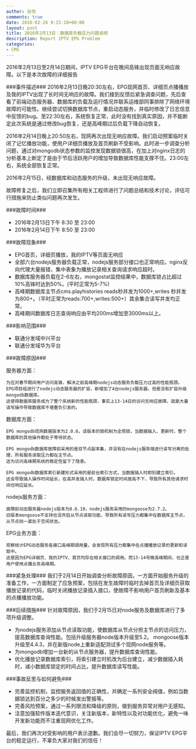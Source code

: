 ```yaml
---
author: 谷悦
comments: true
date: 2016-02-26 9:15:10+00:00
layout: post
title: 2016年2月13日：数据库负载压力问题说明
description: Report IPTV EPG Problem
categories:
- CMS
---
```

2016年2月13日至2月14日期间，IPTV EPG平台在晚间高锋出现页面无响应故障。以下是本次故障的详细报告
<!-- more -->
###事件描述###
2016年2月13日晚20:30左右，EPG现网首页、详细页点播播放及我的IPTV出现了长时间无响应的故障。我们接到反馈后紧急调查问题，先后查看了前端动态服务器、数据库的负载及运行情况并联系运维部同事排除了网络环境故障的可能性。继续尝试切换数据库节点，重启动态服务，并临时修改了日志信息中反馈的bug。至22:30左右，系统恢复正常，此时没有找到真实原因，并不能断定此次系统是通过修改bug恢复，还是高峰期过后负载下降自动恢复。

2016年2月14日晚上20:50左右，现网再次出现无响应故障。我们启动预案临时关闭了记忆播放功能，使用户详细页播放及首页刷新不受影响。此时进一步调查分析问题，通过对mongodb状态参数的监控发现数据锁很高，在加上对nginx日志的分析基本上断定了是由于节后活跃用户的增加导致数据库性能支撑不住。23:00左右，系统全部恢复正常。

2016年2月15日，经数据库和动态服务的升级，未出现无响应故障。

故障修复之后，我们立即召集所有相关工程师进行了问题总结和技术讨论，评估可行措施来防止类似问题再次发生。

###故障时间###
	
- 2016年2月13日下午 8:30 至 23:00
- 2016年2月14日下午 8:50 至 23:00

###故障现象###

- EPG首页，详细页播放，我的IPTV等页面无响应
- 全部六台nodejs服务器负载正常，nodejs服务部分接口也正常响应。nginx反向代理大量报错，集中表象为播放记录相关查询请求响应超时。
- 数据库服务器负载在2-6左右，mongostat监控结果中，数据库锁占比超过10%高锋时达到50%。(平时正常为5-7%)
- 高峰期数据库主节点cms.playhistories reads秒并发为1000+,writes  秒并发为800+。（平时正常为reads:700+,writes:500+）其余集合读写并发均正常。
- 高峰期间数据库日志查询响应由平均200ms增加至3000ms以上。

###影响范围###

- 联通分发域中兴平台
- 联通分发域华为平台
 
###故障原因###

服务器方面：

	为应对春节期间用户访问高锋，解决之前高峰期nodejs动态服务负载压力过高的性能瓶颈。
	EPG项目组进行了nodejs动态服务器的扩容，新增加了4台nodejs服务器，但是没有扩容升级mongodb数据库。
	这使得数据库服务成为了整个系统新的性能瓶颈，事实上13-14日的访问无响应故障，就是大量读写操作导致数据库不堪重负引发的。

数据库方面：

	EPG mongodb现网数据版本为2.0.6，该版本的锁机制为全局锁，当数据插入、更新时，整个数据库的其他操作都处于等待状态。

	EPG mongodb数据库故障前采用的是双节点副本集，并没有在nodejs服务端进行读写分离的处理，所有服务读取压力都在主节点。
	这为访问高峰期系统的稳定性留下了隐患。

	EPG mongodb数据库索引新建形式采用的是前台索引方式，当数据插入时即刻建立索引。
	这会导致插入操作时间延长，在高并发插入时，数据库锁定时间居高不下，导致所有其他请求时间也响应延长。

nodejs服务方面：

	故障前动态服务器nodejs版本为0.6.19，nodejs服务采用的mongoose为2.7.2。
	旧版本mongoose不支持也没开启从节点读取功能，导致所有读写压力都集中在数据库主节点，从节点则一直处于空闲状态。

EPG业务方面：

	观察统计EPG动态服务各接口高峰期调用量，会发现所有压力都集中在点播播放记录的更新和读取中。
	这是因为EPG详细页、我的IPTV、首页均存在相关接口的调用。而13-14号晚高峰期间，也正是用户使用点播业务高峰期。

###紧急处理###
我们于2月14日开始调查分析故障原因，一方面开始服务升级的准备工作，一方面制定了应急预案，包括在发生故障时临时去掉首页及详细页获取播放记录的代码，临时关闭播放记录插入接口，使故障不影响用户首页刷新及基本的点播播放功能。

###后续措施###
针对故障原因，我们于2月15日对node服务及数据库进行了多项升级调整。

- 为nodejs服务添加从节点读取功能，使数据库从节点分担主节点的访问压力，提高数据库查询性能。包括升级服务器node版本升级至5.2。
mongoose版本升级至4.4.3，并在新版node上重新适配测试多个现网node服务等。
- 为mongodb增加一台新的从节点服务器，提升数据库查询性能。
- 优化播放记录数据库索引，将索引建立时机改为后台建立，减少数据插入耗时，减小数据库锁定的时间占比，提升数据库读写性能。

###事故反思与如何避免###
                    
- 完善监控机制，监控服务返回值的正确性，并确定一系列安全阀值，例如当数据锁达到百分之多少的时候发出警报等。
- 完善风险预案，通过一系列限流和降级的原则，做到服务异常对用户无感知。
- 注意加强软件版本迭代意识，关注新版本，新特性以及对功能优化，避免一味开发新功能而不注重现网优化工作。

最后，我们再次对受影响的用户表示道歉。我们会尽一切努力，保证IPTV EPG平台的稳定运行，不辜负大家对我们的信任！
